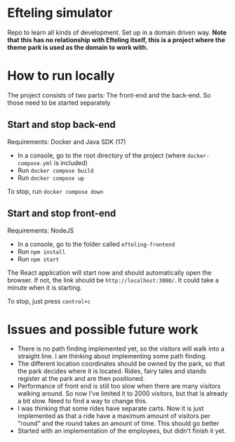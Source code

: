 # Efteling simulator
Repo to learn all kinds of development. Set up in a domain driven way. **Note that this has no relationship with Efteling itself, this is a project where the theme park is used as the domain to work with.**

# How to run locally

The project consists of two parts: The front-end and the back-end. So those need to be started separately

## Start and stop back-end

Requirements: Docker and Java SDK (17)

- In a console, go to the root directory of the project (where `docker-compose.yml` is included)
- Run `docker compose build`
- Run `docker compose up`

To stop, run `docker compose down`

## Start and stop front-end

Requirements: NodeJS

- In a console, go to the folder called `efteling-frontend`
- Run `npm install`
- Run `npm start`

The React application will start now and should automatically open the browser. If not, the link should be `http://localhost:3000/`. It could take a minute when it is starting.

To stop, just press `control+c`

# Issues and possible future work

* There is no path finding implemented yet, so the visitors will walk into a straight line. I am thinking about implementing some path finding.
* The different location coordinates should be owned by the park, so that the park decides where it is located. Rides, fairy tales and stands register at the park and are then positioned.
* Performance of front end is still too slow when there are many visitors walking around. So now I've limited it to 2000 visitors, but that is already a bit slow. Need to find a way to change this.
* I was thinking that some rides have separate carts. Now it is just implemented as that a ride have a maximum amount of visitors per "round" and the round takes an amount of time. This should go better
* Started with an implementation of the employees, but didn't finish it yet.